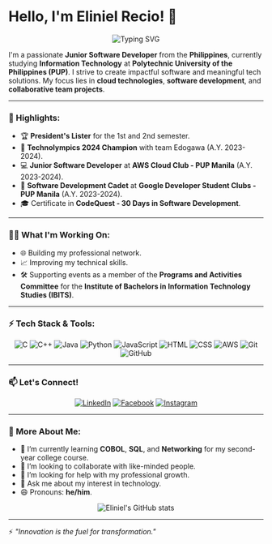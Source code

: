 # Hello, I'm Eliniel Recio! 👋

<p align="center">
  <img src="https://readme-typing-svg.demolab.com?font=Fira+Code&pause=1000&color=blue&width=435&lines=Welcome+to+my+GitHub+Profile!+%F0%9F%91%8B;I+am+a+Software+Developer!+%F0%9F%92%BB;Let's+create+something+amazing!+%F0%9F%9A%80" alt="Typing SVG" />
</p>

I'm a passionate **Junior Software Developer** from the **Philippines**, currently studying **Information Technology** at **Polytechnic University of the Philippines (PUP)**. I strive to create impactful software and meaningful tech solutions. My focus lies in **cloud technologies**, **software development**, and **collaborative team projects**.

---

### 🌟 Highlights:

- 🏆 **President's Lister** for the 1st and 2nd semester.
- 🥇 **Technolympics 2024 Champion** with team Edogawa (A.Y. 2023-2024).
- 💻 **Junior Software Developer** at **AWS Cloud Club - PUP Manila** (A.Y. 2023-2024).
- 🚀 **Software Development Cadet** at **Google Developer Student Clubs - PUP Manila** (A.Y. 2023-2024).
- 🎓 Certificate in **CodeQuest - 30 Days in Software Development**.

---

### 👨‍💻 What I'm Working On:

- 🌐 Building my professional network.
- 📈 Improving my technical skills.
- 🛠️ Supporting events as a member of the **Programs and Activities Committee** for the **Institute of Bachelors in Information Technology Studies (IBITS)**.

---

### ⚡ Tech Stack & Tools:
<p align="center">
  <img src="https://img.shields.io/badge/Language-C-blue?logo=c&logoColor=white" alt="C"/>
  <img src="https://img.shields.io/badge/Language-C++-00599C?logo=c%2B%2B&logoColor=white" alt="C++"/>
  <img src="https://img.shields.io/badge/Language-Java-orange?logo=java&logoColor=white" alt="Java"/>
  <img src="https://img.shields.io/badge/Language-Python-3776AB?logo=python&logoColor=white" alt="Python"/>
  <img src="https://img.shields.io/badge/Language-JavaScript-F7DF1E?logo=javascript&logoColor=black" alt="JavaScript"/>
  <img src="https://img.shields.io/badge/Frontend-HTML-orange?logo=html5&logoColor=white" alt="HTML"/>
  <img src="https://img.shields.io/badge/Frontend-CSS-blue?logo=css3&logoColor=white" alt="CSS"/>
  <img src="https://img.shields.io/badge/Cloud-AWS-FF9900?logo=amazonaws&logoColor=white" alt="AWS"/>
  <img src="https://img.shields.io/badge/Tools-Git-F05032?logo=git&logoColor=white" alt="Git"/>
  <img src="https://img.shields.io/badge/Tools-GitHub-181717?logo=github&logoColor=white" alt="GitHub"/>
</p>

---

### 📫 Let's Connect!

<p align="center">
  <a href="https://www.linkedin.com/in/recio-eliniel-932521291/"><img src="https://img.shields.io/badge/LinkedIn-blue?logo=linkedin&logoColor=white" alt="LinkedIn"/></a>
  <a href="https://www.facebook.com/happyreshh?mibextid=LQQJ4d"><img src="https://img.shields.io/badge/Facebook-1877F2?logo=facebook&logoColor=white" alt="Facebook"/></a>
  <a href="https://www.instagram.com/happyresh?igsh=ZHF4OXpqNzh2am4x&utm_source=qr"><img src="https://img.shields.io/badge/Instagram-E4405F?logo=instagram&logoColor=white" alt="Instagram"/></a>
</p>

---

### 🔭 More About Me:

- 🌱 I’m currently learning **COBOL**, **SQL**, and **Networking** for my second-year college course.
- 👯 I’m looking to collaborate with like-minded people.
- 🤔 I’m looking for help with my professional growth.
- 💬 Ask me about my interest in technology.
- 😄 Pronouns: **he/him**.

<p align="center">
  <img src="https://github-readme-stats.vercel.app/api?username=happyresh&show_icons=true&theme=radical" alt="Eliniel's GitHub stats"/>
</p>

---

⚡️ *"Innovation is the fuel for transformation."*
